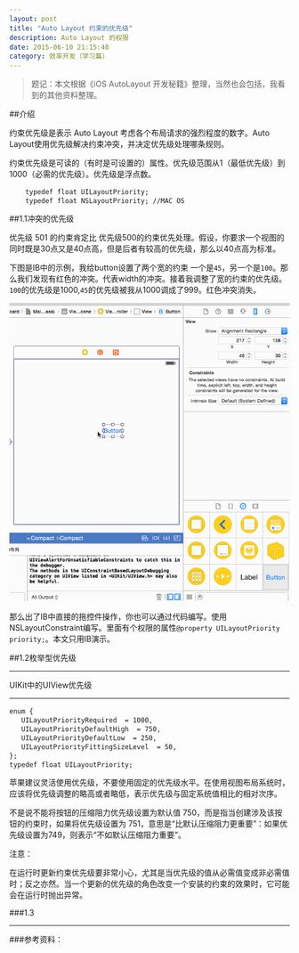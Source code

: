 ```yaml
---
layout: post
title: "Auto Layout 约束的优先级"
description: Auto Layout 的权限
date: 2015-06-10 21:15:48
category: 效率开发（学习篇）
---
```

> 题记：本文根据《iOS AutoLayout 开发秘籍》整理，当然也会包括，我看到的其他资料整理。


##介绍


约束优先级是表示 Auto Layout 考虑各个布局请求的强烈程度的数字。Auto Layout使用优先级解决约束冲突，并决定优先级处理哪条规则。

约束优先级是可读的（有时是可设置的）属性。优先级范围从1（最低优先级）到1000（必需的优先级）。优先级是浮点数。

```
	typedef float UILayoutPriority;
	typedef float NSLayoutPriority; //MAC OS
```


##1.1冲突的优先级

优先级 501 的约束肯定比 优先级500的约束优先处理。假设，你要求一个视图的同时既是30点又是40点高，但是后者有较高的优先级，那么以40点高为标准。

下图是IB中的示例，我给button设置了两个宽的约束 一个是`45`，另一个是`100`。那么我们发现有红色的冲突。代表width的冲突。接着我调整了宽的约束的优先级。`100`的优先级是1000,`45`的优先级被我从1000调成了999。红色冲突消失。


![image](./images/priority/priority01.gif)

那么出了IB中直接的拖控件操作，你也可以通过代码编写。使用NSLayoutConstraint编写。里面有个权限的属性`@property UILayoutPriority priority;`。本文只用IB演示。


##1.2枚举型优先级

----

UIKit中的UIView优先级

----
```
enum {
   UILayoutPriorityRequired  = 1000,
   UILayoutPriorityDefaultHigh  = 750,
   UILayoutPriorityDefaultLow  = 250,
   UILayoutPriorityFittingSizeLevel  = 50,
};
typedef float UILayoutPriority;

```

苹果建议灵活使用优先级，不要使用固定的优先级水平。在使用视图布局系统时，应该将优先级调整的略高或者略低，表示优先级与固定系统值相比的相对次序。

不是说不能将按钮的压缩阻力优先级设置为默认值 750，而是指当创建涉及该按钮的约束时，如果将优先级设置为 751，意思是“比默认压缩阻力更重要”：如果优先级设置为749，则表示“不如默认压缩阻力重要”。

注意：

在运行时更新约束优先级要非常小心，尤其是当优先级的值从必需值变成非必需值时；反之亦然。当一个更新的优先级的角色改变一个安装的约束的效果时，它可能会在运行时抛出异常。

###1.3 

 



------

###参考资料：











